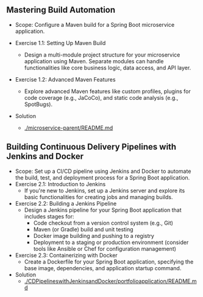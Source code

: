 ## Mastering Build Automation
- Scope: Configure a Maven build for a Spring Boot microservice application.
- Exercise 1.1: Setting Up Maven Build
    - Design a multi-module project structure for your microservice application using Maven. Separate modules can handle functionalities like core business logic, data access, and API layer.
- Exercise 1.2: Advanced Maven Features
    - Explore advanced Maven features like custom profiles, plugins for code coverage (e.g., JaCoCo), and static code analysis (e.g., SpotBugs).

- Solution
    - [./microservice-parent/README.md](./microservice-parent/README.md)

## Building Continuous Delivery Pipelines with Jenkins and Docker
- Scope: Set up a CI/CD pipeline using Jenkins and Docker to automate 
the build, test, and deployment process for a Spring Boot application.
- Exercise 2.1: Introduction to Jenkins
    - If you're new to Jenkins, set up a Jenkins server and explore its basic functionalities for creating jobs and managing builds.
- Exercise 2.2: Building a Jenkins Pipeline
    - Design a Jenkins pipeline for your Spring Boot application that includes stages for:
        - Code checkout from a version control system (e.g., Git)
        - Maven (or Gradle) build and unit testing
        - Docker image building and pushing to a registry
        - Deployment to a staging or production environment
        (consider tools like Ansible or Chef for configuration management)
- Exercise 2.3: Containerizing with Docker
    - Create a Dockerfile for your Spring Boot application, specifying the base image, dependencies, and application startup command.
- Solution
    - [./CDPipelineswithJenkinsandDocker/portfolioapplication/README.md](./CDPipelineswithJenkinsandDocker/portfolioapplication/README.md)